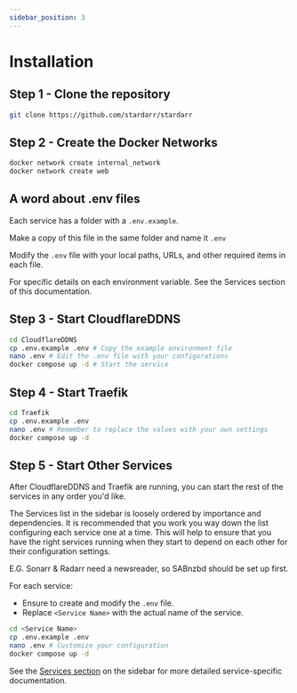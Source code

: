 ```yaml
---
sidebar_position: 3
---
```


# Installation

## Step 1 - Clone the repository

```bash
git clone https://github.com/stardarr/stardarr
```

## Step 2 - Create the Docker Networks

```bash
docker network create internal_network
docker network create web
```

## A word about .env files

Each service has a folder with a `.env.example`.

Make a copy of this file in the same folder and name it `.env`

Modify the `.env` file with your local paths, URLs, and other required items in each file.

For specific details on each environment variable. See the Services section of this documentation.

## Step 3 - Start CloudflareDDNS

```bash
cd CloudflareDDNS
cp .env.example .env # Copy the example environment file
nano .env # Edit the .env file with your configurations
docker compose up -d # Start the service
```

## Step 4 - Start Traefik

```bash
cd Traefik
cp .env.example .env
nano .env # Remember to replace the values with your own settings
docker compose up -d
```

## Step 5 - Start Other Services

After CloudflareDDNS and Traefik are running, you can start the rest of the services in any order you'd like.

The Services list in the sidebar is loosely ordered by importance and dependencies. It is recommended that you work you way down the list configuring each service one at a time. This will help to ensure that you have the right services running when they start to depend on each other for their configuration settings.

E.G. Sonarr & Radarr need a newsreader, so SABnzbd should be set up first.

For each service:

- Ensure to create and modify the `.env` file.
- Replace `<Service Name>` with the actual name of the service.

```bash
cd <Service Name>
cp .env.example .env
nano .env # Customize your configuration
docker compose up -d
```

See the [Services section](http://localhost:3000/docs/category/services) on the sidebar for more detailed service-specific documentation.
